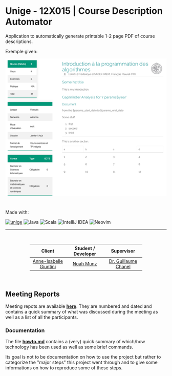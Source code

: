 # Unige - 12X015 | Course Description Automator

Application to automatically generate printable 1-2 page PDF of course descriptions.

Exemple given:
<p align="center">
<img style="display: block; margin: 0 auto; margin-bottom: 3em" src="res/readme-example.png" width=650em>
</p>

Made with:  

<a href="https://unige.ch/"> ![unige](https://img.shields.io/badge/UNIGE-e11b67?style=for-the-badge)</a>
![Java](https://img.shields.io/badge/Java-ED8B00?style=for-the-badge&logo=openjdk&logoColor=white)
![Scala](https://img.shields.io/badge/Scala-DC322F?style=for-the-badge&logo=scala&logoColor=white)
![IntelliJ IDEA](https://img.shields.io/badge/IntelliJIDEA-000000.svg?style=for-the-badge&logo=intellij-idea&logoColor=white)
![Neovim](https://img.shields.io/badge/NeoVim-%2357A143.svg?&style=for-the-badge&logo=neovim&logoColor=white)

---

<br/>
<div style=" margin: 0 auto; width: 70%; ">

|                                      Client                                      |                 Student / Developer                 |                                     Supervisor                                    |
|:--------------------------------------------------------------------------------:|:---------------------------------------------------:|:---------------------------------------------------------------------------------:|
| [Anne-Isabelle Giuntini](https://www.unige.ch/dinfo/contacts/contacts-francais/) | [Noah Munz](https://www.linkedin.com/in/noah-munz/) | [Dr. Guillaume Chanel](https://www.unige.ch/cisa/center/members/chanel-guillaume) |

</div>
<br>


## Meeting Reports


Meeting repots are available __[here](https://github.com/David-Kyrat/Course-Description-Automation/tree/master/PV)__.
They are numbered and dated and contains a quick summary
of what was discussed during the meeting as well as a list of all the participants. 


### Documentation


The file __[howto.md](https://github.com/David-Kyrat/Course-Description-Automation/blob/master/howto.md)__
contains a (very) quick summary of  which/how technology has been used as well as some brief commands.


Its goal is not to be documentation on how to use the project but rather
to categorize the "major steps" this project went through and to give some informations on how to reproduce some of these steps.
